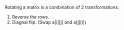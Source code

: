 Rotating a matrix is a combination of 2 transformations:

1. Reverse the rows.
2. Diagnal flip. (Swap a[i][j] and a[j][i])
